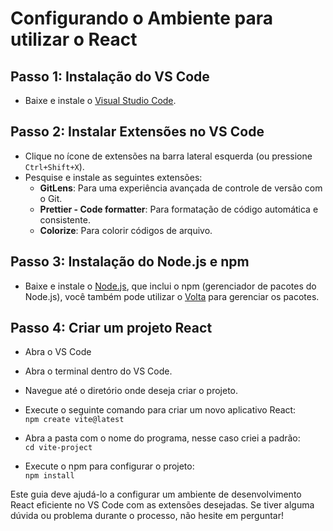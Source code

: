 # Configurando o Ambiente para utilizar o React

## Passo 1: Instalação do VS Code

- Baixe e instale o [Visual Studio Code](https://code.visualstudio.com/).

## Passo 2: Instalar Extensões no VS Code

- Clique no ícone de extensões na barra lateral esquerda (ou pressione `Ctrl+Shift+X`).
- Pesquise e instale as seguintes extensões:
  - **GitLens**: Para uma experiência avançada de controle de versão com o Git.
  - **Prettier - Code formatter**: Para formatação de código automática e consistente.
  - **Colorize**: Para colorir códigos de arquivo.

## Passo 3: Instalação do Node.js e npm

- Baixe e instale o [Node.js](https://nodejs.org/), que inclui o npm (gerenciador de pacotes do Node.js), você também pode utilizar o [Volta](https://volta.sh/) para gerenciar os pacotes.

## Passo 4: Criar um projeto React

- Abra o VS Code
- Abra o terminal dentro do VS Code.
- Navegue até o diretório onde deseja criar o projeto.
- Execute o seguinte comando para criar um novo aplicativo React:  
`npm create vite@latest`

- Abra a pasta com o nome do programa, nesse caso criei a padrão:  
`cd vite-project`

- Execute o npm para configurar o projeto:  
`npm install`

Este guia deve ajudá-lo a configurar um ambiente de desenvolvimento React eficiente no VS Code com as extensões desejadas. Se tiver alguma dúvida ou problema durante o processo, não hesite em perguntar!






